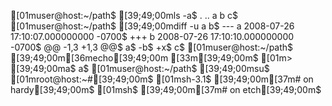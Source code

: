 [01muser@host:~/path$ [39;49;00mls -a$
.  ..  a  b  c$
[01muser@host:~/path$ [39;49;00mdiff -u a b$
--- a   2008-07-26 17:10:07.000000000 -0700$
+++ b   2008-07-26 17:10:10.000000000 -0700$
@@ -1,3 +1,3 @@$
 a$
-b$
+x$
 c$
[01muser@host:~/path$ [39;49;00m[36mecho[39;49;00m [33m\[39;49;00m$
[01m> [39;49;00ma$
a$
[01muser@host:~/path$ [39;49;00msu$
[01mroot@host:~#[39;49;00m$
[01msh-3.1$ [39;49;00m[37m# on hardy[39;49;00m$
[01msh$ [39;49;00m[37m# on etch[39;49;00m$
